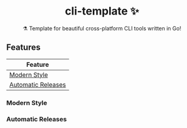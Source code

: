 <h1 align="center">cli-template ✨</h1>

<p align="center">⚗ Template for beautiful cross-platform CLI tools written in Go!</p>

## Features

|Feature|
|-------|
|[Modern Style]()|
|[Automatic Releases]()|

### Modern Style

### Automatic Releases
